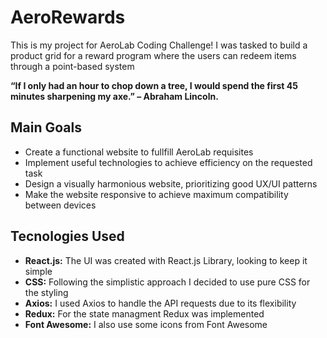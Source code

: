 # AeroRewards
This is my project for AeroLab Coding Challenge!
I was tasked to build a product grid for a reward program where the users can redeem items through a point-based system

<strong>“If I only had an hour to chop down a tree, I would spend the first 45 minutes sharpening my axe.” – Abraham Lincoln.</strong>
<br/>

## Main Goals
* Create a functional website to fullfill AeroLab requisites
* Implement useful technologies to achieve efficiency on the requested task
* Design a visually harmonious website, prioritizing good UX/UI patterns
* Make the website responsive to achieve maximum compatibility between devices  

## Tecnologies Used

* <strong>React.js:</strong> The UI was created with React.js Library, looking to keep it simple
* <strong>CSS:</strong> Following the simplistic approach I decided to use pure CSS for the styling
* <strong>Axios:</strong> I used Axios to handle the API requests due to its flexibility
* <strong>Redux:</strong> For the state managment Redux was implemented
* <strong>Font Awesome:</strong> I also use some icons from Font Awesome

